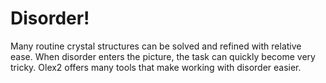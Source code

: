 # Disorder!

Many routine crystal structures can be solved and refined with relative ease. When disorder enters the picture, the task can quickly become very tricky. Olex2 offers many tools that make working with disorder easier.
